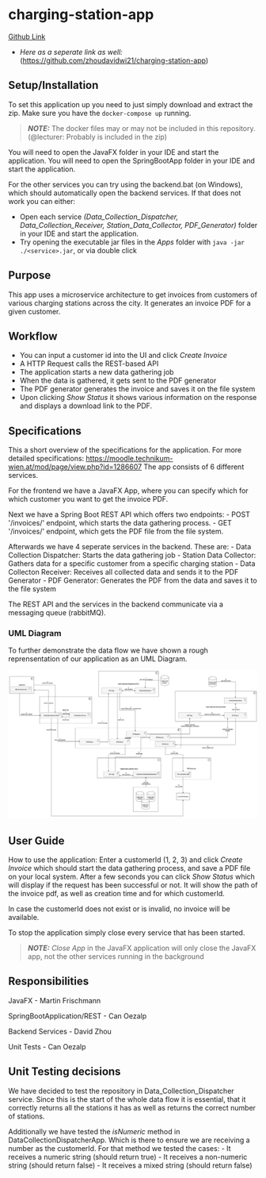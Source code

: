 # charging-station-app
[Github Link](https://github.com/zhoudavidwi21/charging-station-app)

- *Here as a seperate link as well:* (https://github.com/zhoudavidwi21/charging-station-app) 


## Setup/Installation
To set this application up you need to just simply download and extract the zip.
Make sure you have the `docker-compose up` running. 
> **_NOTE:_**  The docker files may or may not be included in this repository. (@lecturer: Probably is included in the zip)

You will need to open the JavaFX folder in your IDE and start the application.
You will need to open the SpringBootApp folder in your IDE and start the application.

For the other services you can try using the backend.bat (on Windows), which should automatically open the backend services.
If that does not work you can either: 
- Open each service *(Data_Collection_Dispatcher, Data_Collection_Receiver, Station_Data_Collector, PDF_Generator)* folder in your IDE and start the application.
- Try opening the executable jar files in the *Apps* folder with `java -jar ./<service>.jar`, or via double click
	

## Purpose
This app uses a microservice architecture to get invoices from customers of various charging stations across the city.
It generates an invoice PDF for a given customer.


## Workflow
- You can input a customer id into the UI and click *Create Invoice*
- A HTTP Request calls the REST-based API
- The application starts a new data gathering job
- When the data is gathered, it gets sent to the PDF generator
- The PDF generator generates the invoice and saves it on the file system
- Upon clicking *Show Status* it shows various information on the response and displays a download link to the PDF.


## Specifications
This a short overview of the specifications for the application. For more detailed specifications: https://moodle.technikum-wien.at/mod/page/view.php?id=1286607
The app consists of 6 different services.

For the frontend we have a JavaFX App, where you can specify which for which customer you want to get the invoice PDF.

Next we have a Spring Boot REST API which offers two endpoints:
	- POST '/invoices/<customer-id>' endpoint, which starts the data gathering process.
	- GET '/invoices/<customer-id>' endpoint, which gets the PDF file from the file system.
	
Afterwards we have 4 seperate services in the backend.
These are: 
	- Data Collection Dispatcher: Starts the data gathering job
	- Station Data Collector: Gathers data for a specific customer from a specific charging station
	- Data Collecton Receiver: Receives all collected data and sends it to the PDF Generator
	- PDF Generator: Generates the PDF from the data and saves it to the file system
	
The REST API and the services in the backend communicate via a messaging queue (rabbitMQ).


### UML Diagram
To further demonstrate the data flow we have shown a rough reprensentation of our application as an UML Diagram.

![UML Diagram displaying the communication and data flow between the different services](./Documents/UML_FuelStation.png)


## User Guide
How to use the application:
Enter a customerId (1, 2, 3) and click *Create Invoice* which should start the data gathering process, and save a PDF file on your local system.
After a few seconds you can click *Show Status* which will display if the request has been successful or not.
It will show the path of the invoice pdf, as well as creation time and for which customerId.

In case the customerId does not exist or is invalid, no invoice will be available.

To stop the application simply close every service that has been started.
> **_NOTE:_**  *Close App* in the JavaFX application will only close the JavaFX app, not the other services running in the background


## Responsibilities
JavaFX - Martin Frischmann

SpringBootApplication/REST - Can Oezalp

Backend Services - David Zhou

Unit Tests - Can Oezalp


## Unit Testing decisions
We have decided to test the repository in Data_Collection_Dispatcher service. Since this is the start of the whole data flow
it is essential, that it correctly returns all the stations it has as well as returns the correct number of stations.

Additionally we have tested the *isNumeric* method in DataCollectionDispatcherApp. Which is there to ensure we are receiving a number as the customerId.
For that method we tested the cases: 	- It receives a numeric string (should return true)
										- It receives a non-numeric string (should return false)
										- It receives a mixed string (should return false)